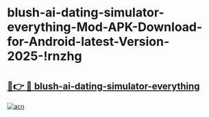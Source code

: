 # blush-ai-dating-simulator-everything-Mod-APK-Download-for-Android-latest-Version-2025-!rnzhg

# <h2><a href="https://7903sb.esa.edu.pl?title=blush-ai-dating-simulator-everything&ref=rnzhg">🔗👉 🔴 blush-ai-dating-simulator-everything</a></h2>

[![acn](https://github.com/user-attachments/assets/0f9c940e-d8b0-45ae-aac7-cd30a18b3e1c)](https://7903sb.esa.edu.pl?title=blush-ai-dating-simulator-everything&ref=rnzhg)


